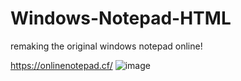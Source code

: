 # Windows-Notepad-HTML
remaking the original windows notepad online!

https://onlinenotepad.cf/
![image](https://user-images.githubusercontent.com/72956230/200983932-97cc0b51-b0c7-4bfa-8313-1f77617304b1.png)
